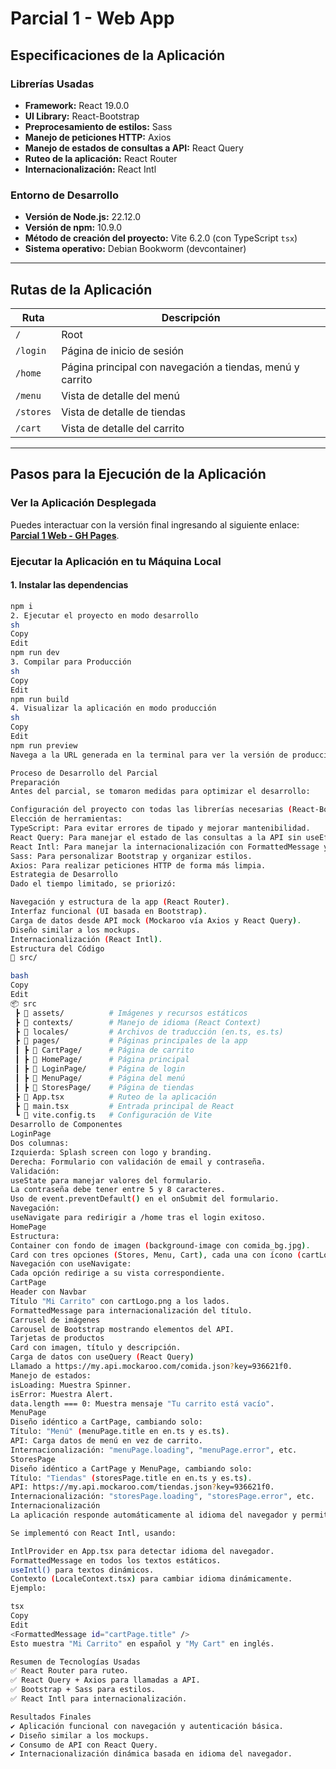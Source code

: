 # Parcial 1 - Web App

## Especificaciones de la Aplicación
### Librerías Usadas
- **Framework:** React 19.0.0
- **UI Library:** React-Bootstrap
- **Preprocesamiento de estilos:** Sass
- **Manejo de peticiones HTTP:** Axios
- **Manejo de estados de consultas a API:** React Query
- **Ruteo de la aplicación:** React Router
- **Internacionalización:** React Intl

### Entorno de Desarrollo
- **Versión de Node.js:** 22.12.0
- **Versión de npm:** 10.9.0
- **Método de creación del proyecto:** Vite 6.2.0 (con TypeScript `tsx`)
- **Sistema operativo:** Debian Bookworm (devcontainer)

---

## Rutas de la Aplicación
| Ruta      | Descripción |
|-----------|------------|
| `/`       | Root |
| `/login`  | Página de inicio de sesión |
| `/home`   | Página principal con navegación a tiendas, menú y carrito |
| `/menu`   | Vista de detalle del menú |
| `/stores` | Vista de detalle de tiendas |
| `/cart`   | Vista de detalle del carrito |

---

## Pasos para la Ejecución de la Aplicación

### Ver la Aplicación Desplegada
Puedes interactuar con la versión final ingresando al siguiente enlace: **[Parcial 1 Web - GH Pages](#)**.

### Ejecutar la Aplicación en tu Máquina Local
#### 1. Instalar las dependencias
```sh
npm i
2. Ejecutar el proyecto en modo desarrollo
sh
Copy
Edit
npm run dev
3. Compilar para Producción
sh
Copy
Edit
npm run build
4. Visualizar la aplicación en modo producción
sh
Copy
Edit
npm run preview
Navega a la URL generada en la terminal para ver la versión de producción.

Proceso de Desarrollo del Parcial
Preparación
Antes del parcial, se tomaron medidas para optimizar el desarrollo:

Configuración del proyecto con todas las librerías necesarias (React-Bootstrap, Axios, React Query, React Router, React Intl, Sass).
Elección de herramientas:
TypeScript: Para evitar errores de tipado y mejorar mantenibilidad.
React Query: Para manejar el estado de las consultas a la API sin useEffect.
React Intl: Para manejar la internacionalización con FormattedMessage y useIntl.
Sass: Para personalizar Bootstrap y organizar estilos.
Axios: Para realizar peticiones HTTP de forma más limpia.
Estrategia de Desarrollo
Dado el tiempo limitado, se priorizó:

Navegación y estructura de la app (React Router).
Interfaz funcional (UI basada en Bootstrap).
Carga de datos desde API mock (Mockaroo vía Axios y React Query).
Diseño similar a los mockups.
Internacionalización (React Intl).
Estructura del Código
📂 src/

bash
Copy
Edit
📦 src
 ┣ 📂 assets/          # Imágenes y recursos estáticos
 ┣ 📂 contexts/        # Manejo de idioma (React Context)
 ┣ 📂 locales/         # Archivos de traducción (en.ts, es.ts)
 ┣ 📂 pages/           # Páginas principales de la app
 ┃ ┣ 📂 CartPage/      # Página de carrito
 ┃ ┣ 📂 HomePage/      # Página principal
 ┃ ┣ 📂 LoginPage/     # Página de login
 ┃ ┣ 📂 MenuPage/      # Página del menú
 ┃ ┣ 📂 StoresPage/    # Página de tiendas
 ┣ 📜 App.tsx          # Ruteo de la aplicación
 ┣ 📜 main.tsx         # Entrada principal de React
 ┗ 📜 vite.config.ts   # Configuración de Vite
Desarrollo de Componentes
LoginPage
Dos columnas:
Izquierda: Splash screen con logo y branding.
Derecha: Formulario con validación de email y contraseña.
Validación:
useState para manejar valores del formulario.
La contraseña debe tener entre 5 y 8 caracteres.
Uso de event.preventDefault() en el onSubmit del formulario.
Navegación:
useNavigate para redirigir a /home tras el login exitoso.
HomePage
Estructura:
Container con fondo de imagen (background-image con comida_bg.jpg).
Card con tres opciones (Stores, Menu, Cart), cada una con ícono (cartLogo.png).
Navegación con useNavigate:
Cada opción redirige a su vista correspondiente.
CartPage
Header con Navbar
Título "Mi Carrito" con cartLogo.png a los lados.
FormattedMessage para internacionalización del título.
Carrusel de imágenes
Carousel de Bootstrap mostrando elementos del API.
Tarjetas de productos
Card con imagen, título y descripción.
Carga de datos con useQuery (React Query)
Llamado a https://my.api.mockaroo.com/comida.json?key=936621f0.
Manejo de estados:
isLoading: Muestra Spinner.
isError: Muestra Alert.
data.length === 0: Muestra mensaje "Tu carrito está vacío".
MenuPage
Diseño idéntico a CartPage, cambiando solo:
Título: "Menú" (menuPage.title en en.ts y es.ts).
API: Carga datos de menú en vez de carrito.
Internacionalización: "menuPage.loading", "menuPage.error", etc.
StoresPage
Diseño idéntico a CartPage y MenuPage, cambiando solo:
Título: "Tiendas" (storesPage.title en en.ts y es.ts).
API: https://my.api.mockaroo.com/tiendas.json?key=936621f0.
Internacionalización: "storesPage.loading", "storesPage.error", etc.
Internacionalización
La aplicación responde automáticamente al idioma del navegador y permite cambiarlo manualmente con botones en la interfaz.

Se implementó con React Intl, usando:

IntlProvider en App.tsx para detectar idioma del navegador.
FormattedMessage en todos los textos estáticos.
useIntl() para textos dinámicos.
Contexto (LocaleContext.tsx) para cambiar idioma dinámicamente.
Ejemplo:

tsx
Copy
Edit
<FormattedMessage id="cartPage.title" />
Esto muestra "Mi Carrito" en español y "My Cart" en inglés.

Resumen de Tecnologías Usadas
✅ React Router para ruteo.
✅ React Query + Axios para llamadas a API.
✅ Bootstrap + Sass para estilos.
✅ React Intl para internacionalización.

Resultados Finales
✔️ Aplicación funcional con navegación y autenticación básica.
✔️ Diseño similar a los mockups.
✔️ Consumo de API con React Query.
✔️ Internacionalización dinámica basada en idioma del navegador.
